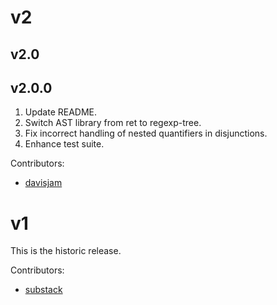 # v2

## v2.0

## v2.0.0

1. Update README.
2. Switch AST library from ret to regexp-tree.
3. Fix incorrect handling of nested quantifiers in disjunctions.
4. Enhance test suite.

Contributors:
- [davisjam](https://github.com/davisjam)

# v1

This is the historic release.

Contributors:
- [substack](https://github.com/substack)
